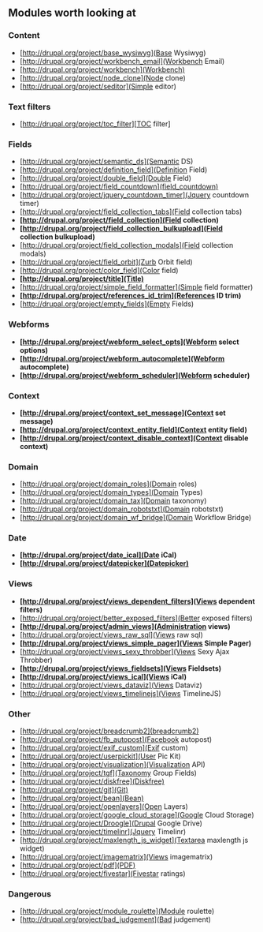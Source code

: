 ## Modules worth looking at

### Content
- [http://drupal.org/project/base_wysiwyg](Base Wysiwyg)
- [http://drupal.org/project/workbench_email](Workbench Email)
- [http://drupal.org/project/workbench](Workbench)
- [http://drupal.org/project/node_clone](Node clone)
- [http://drupal.org/project/seditor](Simple editor)

### Text filters
- [http://drupal.org/project/toc_filter][TOC filter]

### Fields
- [http://drupal.org/project/semantic_ds](Semantic DS)
- [http://drupal.org/project/definition_field](Definition Field)
- [http://drupal.org/project/double_field](Double Field)
- [http://drupal.org/project/field_countdown](field_countdown)
- [http://drupal.org/project/jquery_countdown_timer](Jquery countdown timer)
- [http://drupal.org/project/field_collection_tabs](Field collection tabs)
- **[http://drupal.org/project/field_collection](Field collection)**
- **[http://drupal.org/project/field_collection_bulkupload](Field collection bulkupload)**
- [http://drupal.org/project/field_collection_modals](Field collection modals)
- [http://drupal.org/project/field_orbit](Zurb Orbit field)
- [http://drupal.org/project/color_field](Color field)
- **[http://drupal.org/project/title](Title)**
- [http://drupal.org/project/simple_field_formatter](Simple field formatter)
- **[http://drupal.org/project/references_id_trim](References ID trim)**
- [http://drupal.org/project/empty_fields](Empty Fields)

### Webforms
- **[http://drupal.org/project/webform_select_opts](Webform select options)**
- **[http://drupal.org/project/webform_autocomplete](Webform autocomplete)**
- **[http://drupal.org/project/webform_scheduler](Webform scheduler)**

### Context
- **[http://drupal.org/project/context_set_message](Context set message)**
- **[http://drupal.org/project/context_entity_field](Context entity field)**
- **[http://drupal.org/project/context_disable_context](Context disable context)**

### Domain
- [http://drupal.org/project/domain_roles](Domain roles)
- [http://drupal.org/project/domain_types](Domain Types)
- [http://drupal.org/project/domain_tax](Domain taxonomy)
- [http://drupal.org/project/domain_robotstxt](Domain robotstxt)
- [http://drupal.org/project/domain_wf_bridge](Domain Workflow Bridge)

### Date
- **[http://drupal.org/project/date_ical](Date iCal)**
- **[http://drupal.org/project/datepicker](Datepicker)**

### Views
- **[http://drupal.org/project/views_dependent_filters](Views dependent filters)**
- [http://drupal.org/project/better_exposed_filters](Better exposed filters)
- **[http://drupal.org/project/admin_views](Administration views)**
- [http://drupal.org/project/views_raw_sql](Views raw sql)
- **[http://drupal.org/project/views_simple_pager](Views Simple Pager)**
- [http://drupal.org/project/views_sexy_throbber](Views Sexy Ajax Throbber)
- **[http://drupal.org/project/views_fieldsets](Views Fieldsets)**
- **[http://drupal.org/project/views_ical](Views iCal)**
- [http://drupal.org/project/views_dataviz](Views Dataviz)
- [http://drupal.org/project/views_timelinejs](Views TimelineJS)

### Other
- [http://drupal.org/project/breadcrumb2](breadcrumb2)
- [http://drupal.org/project/fb_autopost](Facebook autopost)
- [http://drupal.org/project/exif_custom](Exif custom)
- [http://drupal.org/project/userpickit](User Pic Kit)
- [http://drupal.org/project/visualization](Visualization API)
- [http://drupal.org/project/tgf](Taxonomy Group Fields)
- [http://drupal.org/project/diskfree](Diskfree)
- [http://drupal.org/project/git](Git)
- [http://drupal.org/project/bean](Bean)
- [http://drupal.org/project/openlayers](Open Layers)
- [http://drupal.org/project/google_cloud_storage](Google Cloud Storage)
- [http://drupal.org/project/Droogle](Drupal Google Drive)
- [http://drupal.org/project/timelinr](Jquery Timelinr)
- [http://drupal.org/project/maxlength_js_widget](Textarea maxlength js widget)
- [http://drupal.org/project/imagematrix](Views imagematrix)
- [http://drupal.org/project/pdf](PDF)
- [http://drupal.org/project/fivestar](Fivestar ratings)

### Dangerous
- [http://drupal.org/project/module_roulette](Module roulette)
- [http://drupal.org/project/bad_judgement](Bad judgement)
